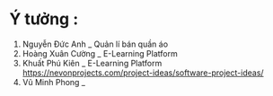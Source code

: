 # Ý tưởng : 
  01. Nguyễn Đức Anh _ Quản lí bán quần áo 
  02. Hoàng Xuân Cường _ E-Learning Platform
  03. Khuất Phú Kiên _ E-Learning Platform  https://nevonprojects.com/project-ideas/software-project-ideas/
  04. Vũ Minh Phong _
